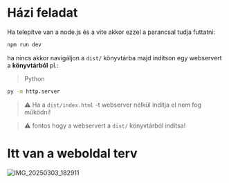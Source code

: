 # Házi feladat
Ha telepítve van a node.js és a vite akkor ezzel a parancsal tudja futtatni:
```sh
npm run dev
```
ha nincs akkor navigáljon a `dist/` könyvtárba majd indítson egy webservert a **könyvtárból** pl.:
> Python
```sh
py -m http.server
```
> ⚠ Ha a `dist/index.html` -t webserver nélkül indítja el nem fog működni!

> ⚠ fontos hogy a webservert a `dist/` könyvtárból indítsa!
 
# Itt van a weboldal terv
![IMG_20250303_182911](https://github.com/user-attachments/assets/61539c3a-6e81-4c06-b98d-b10cf24c00e1)
